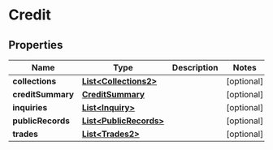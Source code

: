 

# Credit


## Properties

| Name | Type | Description | Notes |
|------------ | ------------- | ------------- | -------------|
|**collections** | [**List&lt;Collections2&gt;**](Collections2.md) |  |  [optional] |
|**creditSummary** | [**CreditSummary**](CreditSummary.md) |  |  [optional] |
|**inquiries** | [**List&lt;Inquiry&gt;**](Inquiry.md) |  |  [optional] |
|**publicRecords** | [**List&lt;PublicRecords&gt;**](PublicRecords.md) |  |  [optional] |
|**trades** | [**List&lt;Trades2&gt;**](Trades2.md) |  |  [optional] |



